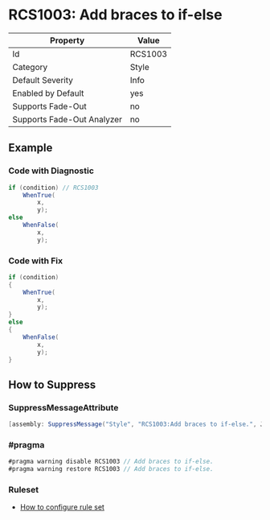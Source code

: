 # RCS1003: Add braces to if\-else

Property | Value
--- | ---
Id|RCS1003
Category|Style
Default Severity|Info
Enabled by Default|yes
Supports Fade\-Out|no
Supports Fade\-Out Analyzer|no

## Example

### Code with Diagnostic

```csharp
if (condition) // RCS1003
    WhenTrue(
        x,
        y);
else
    WhenFalse(
        x,
        y);
```

### Code with Fix

```csharp
if (condition)
{
    WhenTrue(
        x,
        y);
}
else
{
    WhenFalse(
        x,
        y);
}
```

## How to Suppress

### SuppressMessageAttribute

```csharp
[assembly: SuppressMessage("Style", "RCS1003:Add braces to if-else.", Justification = "<Pending>")]
```

### \#pragma

```csharp
#pragma warning disable RCS1003 // Add braces to if-else.
#pragma warning restore RCS1003 // Add braces to if-else.
```

### Ruleset

* [How to configure rule set](../HowToConfigureAnalyzers.md)
